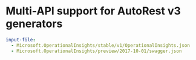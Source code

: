 # Multi-API support for AutoRest v3 generators

``` yaml $(enable-multi-api)
input-file:
  - Microsoft.OperationalInsights/stable/v1/OperationalInsights.json
  - Microsoft.OperationalInsights/preview/2017-10-01/swagger.json
```
